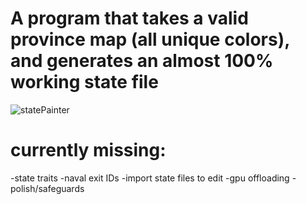 # A program that takes a valid province map (all unique colors), and generates an almost 100% working state file

![statePainter](https://github.com/user-attachments/assets/47d7f4aa-b9b8-4948-b28b-d95525d4e786)

# currently missing:
-state traits
-naval exit IDs
-import state files to edit
-gpu offloading
-polish/safeguards
